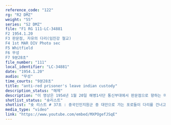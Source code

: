 ```yaml
---
reference_code: "122"
rg: "R2 DMZ"
weight: "55"
series: "S2 DMZ"
file: "F1 RG 111-LC-34881
F2 1954.1.20
F3 판문점, 자유의 다리(임진강 철교)
F4 1st MAR DIV Photo sec
F5 Whitfield
F6 무성 
F7 9분28초"
file_number: "111"
local_identifier: "LC-34881"
date: "1954.1.20"
audio: "무성"
time_courts: "9분28초"
title: "anti-red prisoner's leave indian custody"
description_status: "해제"
description: "이 영상은 1954년 1월 20일 해병1사단 통신부대에서 판문점으로 향하는 미송환 중국인민지원군 포로들, 미송환 북한인민군 포로들이 석방되는 장면이다. 전체 약 14,000명 중국인민지원군 포로들 가운데제주 모슬포에 수용되었다가 인천 부평제10포로수용소에서 잠시 휴식한 뒤 자유의 다리를 거쳐 판문점으로 이동했다. 이들은 당일 인천항에서 대만 지룽항으로 출항했다. 일부 포로들은 비행기를 이용해 대만으로 이동했다. 또한 1953년 6월 18일 이승만 지시에 탈출하지 못한 북한인민군 포로들이 판문점에서 석방되어 포항 제2육군신병훈련소로 이동해 군사 및 재교육 등을 받았다. "
shotlist_status: "숏리스트"
shotlist: "숏 리스트 # 37초 : 중국인민지원군 중 대만으로 가는 포로들이 다리를 건너고 있다. # 1분12초 슬레이트 : 가교인 자유의 다리를 건너는 중국인민지원군 포로들이 트럭을 타고 판문점으로 이동하고 있다. # 2분19초 : 포로들이 트럭을 타고 이동하고 있다. 중화공화국 깃발을 들고 있다. 임진강 나루와 연결 된 # 3분29초 : 포로들을 태운 트럭이 가교 자유의 다리를 건너고 있다. # 5분07초 : 문산역으로 가는 열차가 달리고 있다. 열차에는 미송환 북한인민군포로들이 태극기를 흔 들고 있다. (7분12초) ‘자유’라는 이름의 구급차, “한국인은 철길을 따라 앞으로 가고 중국인은 왼편으 로 돌라 길을 따라 가시오”라는 표지판이 나온다. # 7분40초 : 1월 20일 태극기를 앞에 매달고 달리는 기차와 태극기를 흔들고 있는 미송환포로들이 기 차에서 내려 이동하고 있다. # 8분22초 : 기차는 기관차 앞에 태극기를 매달고 달리고 있다. "
media_type: "video"
link: "https://www.youtube.com/embed/MXPOgefJSqE"
---
```


